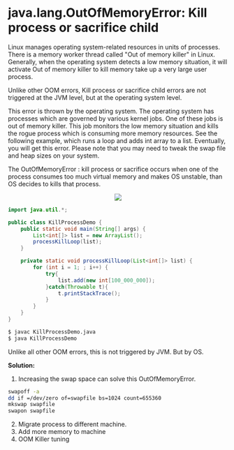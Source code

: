 # java.lang.OutOfMemoryError: Kill process or sacrifice child

Linux manages operating system-related resources in units of processes. There is a memory worker thread called "Out of memory killer" in Linux. Generally, when the operating system detects a low memory situation, it will activate Out of memory killer to kill memory take up a very large user process.

Unlike other OOM errors, Kill process or sacrifice child errors are not triggered at the JVM level, but at the operating system level.

This error is thrown by the operating system. The operating system has processes which are governed by various kernel jobs. One of these jobs is out of memory killer. This job monitors the low memory situation and kills the rogue process which is consuming more memory resources. See the following example, which runs a loop and adds int array to a list. Eventually, you will get this error. Please note that you may need to tweak the swap file and heap sizes on your system.

The OutOfMemoryError : kill process or sacrifice occurs when one of the process consumes too much virtual memory and makes OS unstable, than OS decides to kills that process.

<p align='center'>
  <img src='https://github.com/rangareddy/ranga-java-oom/blob/main/images/OOM_Kill_Process.png'/>
</p>

```java
import java.util.*;

public class KillProcessDemo {
    public static void main(String[] args) {
        List<int[]> list = new ArrayList();
        processKillLoop(list);
    }

    private static void processKillLoop(List<int[]> list) {
        for (int i = 1; ; i++) {
            try{
                list.add(new int[100_000_000]);
            }catch(Throwable t){
                t.printStackTrace();
            }
        }
    }
}
```

```sh
$ javac KillProcessDemo.java
$ java KillProcessDemo
```
Unlike all other OOM errors, this is not triggered by JVM. But by OS.

**Solution:**
1. Increasing the swap space can solve this OutOfMemoryError.
```sh
swapoff -a 
dd if =/dev/zero of=swapfile bs=1024 count=655360 
mkswap swapfile 
swapon swapfile
```
2. Migrate process to different machine.
3. Add more memory to machine
4. OOM Killer tuning
